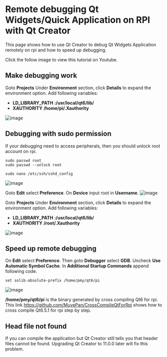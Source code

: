# Remote debugging Qt Widgets/Quick Application on RPI with Qt Creator
This page shows how to use Qt Creator to debug Qt Widgets Application remotely on rpi and how to speed up debugging. 

Click the follow image to view this tutorial on Youtube.

## Make debugging work
Goto **Projects**
Under **Environment** section, click **Details** to expand the environment option. Add following variables:
- **LD_LIBRARY_PATH** **:/usr/local/qt6/lib/**
- **XAUTHORITY** **/home/pi/.Xauthority**

![image](https://github.com/MuyePan/QtCreatorRemoteDebugOnRpi/assets/136073506/b4934a58-6db7-421e-a96e-36f7fe23aa85)

## Debugging with sudo permission
If your debugging need to access peripherals, then you should unlock root account on rpi.
```
sudo passwd root
sudo passwd --unlock root
```

```
sudo nano /etc/ssh/sshd_config
```

![image](https://github.com/MuyePan/QtCreatorRemoteDebugOnRpi/assets/136073506/722a82a8-2afb-4f74-836f-2a380929f092)

Goto **Edit** select **Preference**. On **Device** input root in **Username**.
![image](https://github.com/MuyePan/QtCreatorRemoteDebugOnRpi/assets/136073506/33982cb8-2cf4-4cad-b102-297d38748175)

Goto **Projects**
Under **Environment** section, click **Details** to expand the environment option. Add following variables:
- **LD_LIBRARY_PATH** **:/usr/local/qt6/lib/**
- **XAUTHORITY** **/root/.Xauthority**

![image](https://github.com/MuyePan/QtCreatorRemoteDebugOnRpi/assets/136073506/cabee160-8ea1-4f60-b5a2-ccd3fdc1387b)


## Speed up remote debugging
On **Edit** select **Preference**. Then goto **Debugger** select **GDB**. Uncheck **Use Automatic Symbol Cache**. In **Additional Startup Commands** append following code.
```
set solib-absolute-prefix /home/pmy/qt6/pi
```
![image](https://github.com/MuyePan/QtCreatorRemoteDebugOnRpi/assets/136073506/4a03e7bd-4ed3-4d2c-be58-13abe7b7b203)

**/home/pmy/qt6/pi** is the binary generated by cross compiling Qt6 for rpi. This link https://github.com/MuyePan/CrossCompileQtForRpi shows how to cross compile Qt6.5.1 
for rpi step by step.

## Head file not found
If you can compile the application but Qt Creator still tells you that header files cannot be found. Upgrading Qt Creator to 11.0.0 later will fix this problem.
